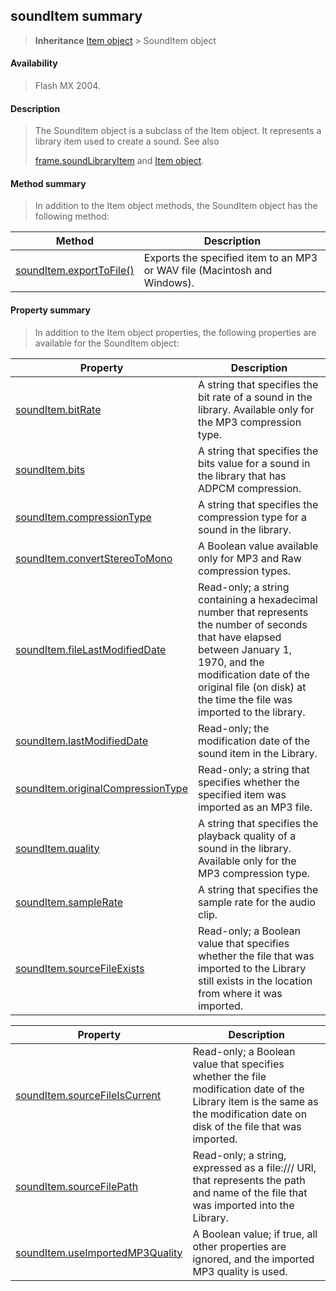 ## soundItem summary

> **Inheritance** [Item object](#_bookmark658) \> SoundItem object

#### Availability

> Flash MX 2004.

#### Description

> The SoundItem object is a subclass of the Item object. It represents a library item used to create a sound. See also
>
> [frame.soundLibraryItem](#_bookmark631) and [Item object](#_bookmark658).

#### Method summary

> In addition to the Item object methods, the SoundItem object has the following method:

| **Method**                                | **Description**                                                           |
|-------------------------------------------|---------------------------------------------------------------------------|
| [soundItem.exportToFile()](#_bookmark833) | Exports the specified item to an MP3 or WAV file (Macintosh and Windows). |

#### Property summary

> In addition to the Item object properties, the following properties are available for the SoundItem object:

| **Property**                                       | **Description**                                                                                                                                                                                                                                 |
|----------------------------------------------------|-------------------------------------------------------------------------------------------------------------------------------------------------------------------------------------------------------------------------------------------------|
| [soundItem.bitRate](#soundItem.bitRate)            | A string that specifies the bit rate of a sound in the library. Available only for the MP3 compression type.                                                                                                                                    |
| [soundItem.bits](#_bookmark830)                    | A string that specifies the bits value for a sound in the library that has ADPCM compression.                                                                                                                                                   |
| [soundItem.compressionType](#_bookmark831)         | A string that specifies the compression type for a sound in the library.                                                                                                                                                                        |
| [soundItem.convertStereoToMono](#_bookmark832)     | A Boolean value available only for MP3 and Raw compression types.                                                                                                                                                                               |
| [soundItem.fileLastModifiedDate](#_bookmark834)    | Read-only; a string containing a hexadecimal number that represents the number of seconds that have elapsed between January 1, 1970, and the modification date of the original file (on disk) at the time the file was imported to the library. |
| [soundItem.lastModifiedDate](#_bookmark835)        | Read-only; the modification date of the sound item in the Library.                                                                                                                                                                              |
| [soundItem.originalCompressionType](#_bookmark836) | Read-only; a string that specifies whether the specified item was imported as an MP3 file.                                                                                                                                                      |
| [soundItem.quality](#_bookmark837)                 | A string that specifies the playback quality of a sound in the library. Available only for the MP3 compression type.                                                                                                                            |
| [soundItem.sampleRate](#_bookmark838)              | A string that specifies the sample rate for the audio clip.                                                                                                                                                                                     |
| [soundItem.sourceFileExists](#_bookmark839)        | Read-only; a Boolean value that specifies whether the file that was imported to the Library still exists in the location from where it was imported.                                                                                            |

| **Property**                                     | **Description**                                                                                                                                                              |
|--------------------------------------------------|------------------------------------------------------------------------------------------------------------------------------------------------------------------------------|
| [soundItem.sourceFileIsCurrent](#_bookmark840)   | Read-only; a Boolean value that specifies whether the file modification date of the Library item is the same as the modification date on disk of the file that was imported. |
| [soundItem.sourceFilePath](#_bookmark841)        | Read-only; a string, expressed as a file:/// URI, that represents the path and name of the file that was imported into the Library.                                          |
| [soundItem.useImportedMP3Quality](#_bookmark842) | A Boolean value; if true, all other properties are ignored, and the imported MP3 quality is used.                                                                            |

<span id="soundItem.bitRate" class="anchor"></span>

